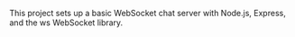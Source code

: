 This project sets up a basic WebSocket chat server with Node.js, Express, and the ws WebSocket library.
